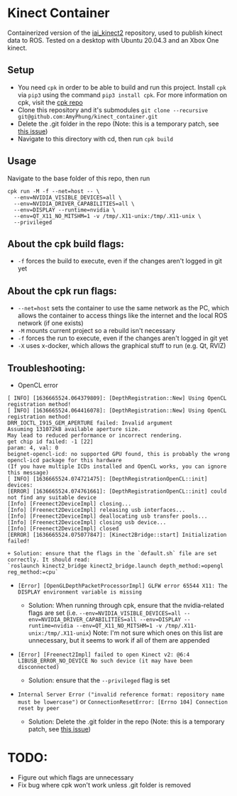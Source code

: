 # Kinect Container
Containerized version of the [iai_kinect2](https://github.com/code-iai/iai_kinect2)
repository, used to publish kinect data to ROS. Tested on a desktop with Ubuntu 20.04.3 and an Xbox One kinect.

## Setup
+ You need `cpk` in order to be able to build and run this project. Install `cpk` via `pip3` using the command `pip3 install cpk`. For more information on cpk, visit the [cpk repo](https://github.com/afdaniele/cpk)
+ Clone this repository and it's submodules
`git clone --recursive git@github.com:AmyPhung/kinect_container.git`
+ Delete the .git folder in the repo (Note: this is a temporary patch, see [this issue](https://github.com/afdaniele/cpk/issues/16))
+ Navigate to this directory with cd, then run `cpk build`

## Usage
Navigate to the base folder of this repo, then run
```
cpk run -M -f --net=host -- \
  --env=NVIDIA_VISIBLE_DEVICES=all \
  --env=NVIDIA_DRIVER_CAPABILITIES=all \
  --env=DISPLAY --runtime=nvidia \
  --env=QT_X11_NO_MITSHM=1 -v /tmp/.X11-unix:/tmp/.X11-unix \
  --privileged
```

## About the cpk build flags:
+ `-f` forces the build to execute, even if the changes aren't logged in git yet

## About the cpk run flags:
+ `--net=host` sets the container to use the same network as the PC, which
allows the container to access things like the internet and the local ROS
network (if one exists)
+ `-M` mounts current project so a rebuild isn't necessary
+ `-f` forces the run to execute, even if the changes aren't logged in git yet
+ `-X` uses x-docker, which allows the graphical stuff to run (e.g. Qt, RVIZ)

## Troubleshooting:
+ OpenCL error
```
[ INFO] [1636665524.064379809]: [DepthRegistration::New] Using OpenCL registration method!
[ INFO] [1636665524.064416078]: [DepthRegistration::New] Using OpenCL registration method!
DRM_IOCTL_I915_GEM_APERTURE failed: Invalid argument
Assuming 131072kB available aperture size.
May lead to reduced performance or incorrect rendering.
get chip id failed: -1 [22]
param: 4, val: 0
beignet-opencl-icd: no supported GPU found, this is probably the wrong opencl-icd package for this hardware
(If you have multiple ICDs installed and OpenCL works, you can ignore this message)
[ INFO] [1636665524.074721475]: [DepthRegistrationOpenCL::init] devices:
[ERROR] [1636665524.074761661]: [DepthRegistrationOpenCL::init] could not find any suitable device
[Info] [Freenect2DeviceImpl] closing...
[Info] [Freenect2DeviceImpl] releasing usb interfaces...
[Info] [Freenect2DeviceImpl] deallocating usb transfer pools...
[Info] [Freenect2DeviceImpl] closing usb device...
[Info] [Freenect2DeviceImpl] closed
[ERROR] [1636665524.075077847]: [Kinect2Bridge::start] Initialization failed!
```
    + Solution: ensure that the flags in the `default.sh` file are set correctly. It should read:
    `roslaunch kinect2_bridge kinect2_bridge.launch depth_method:=opengl reg_method:=cpu`

+ `[Error] [OpenGLDepthPacketProcessorImpl] GLFW error 65544 X11: The DISPLAY environment variable is missing`

    + Solution: When running through cpk, ensure that the nvidia-related flags are set (i.e. `--env=NVIDIA_VISIBLE_DEVICES=all --env=NVIDIA_DRIVER_CAPABILITIES=all --env=DISPLAY --runtime=nvidia --env=QT_X11_NO_MITSHM=1 -v /tmp/.X11-unix:/tmp/.X11-unix`) Note: I'm not sure which ones on this list are unnecessary, but it seems to work if all of them are appended

+ `[Error] [Freenect2Impl] failed to open Kinect v2: @6:4 LIBUSB_ERROR_NO_DEVICE No such device (it may have been disconnected)`
    + Solution: ensure that the `--privileged` flag is set

+ `Internal Server Error ("invalid reference format: repository name must be lowercase")` or `ConnectionResetError: [Errno 104] Connection reset by peer`
    + Solution: Delete the .git folder in the repo (Note: this is a temporary patch, see [this issue](https://github.com/afdaniele/cpk/issues/16))


# TODO:
+ Figure out which flags are unnecessary
+ Fix bug where cpk won't work unless .git folder is removed
